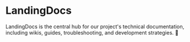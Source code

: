 # LandingDocs
LandingDocs is the central hub for our project's technical documentation, including wikis, guides, troubleshooting, and development strategies. 🚀
